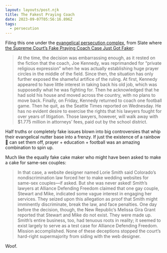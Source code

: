 ```yaml
---
layout: layouts/post.njk
title: The Fakest Praying Coach
date: 2023-09-07T05:56:16.896Z
tags:
  - persecution
---
```


Filing this one under the [evangelical persecution complex](https://chrisenns.com/2023/04/Persecution/), from Slate where [the Supreme Court’s Fake Praying Coach Case Just Got Faker](https://slate.com/news-and-politics/2023/09/supreme-court-praying-coach-joe-kennedy-fake.html):

> At the time, the decision was embarrassing enough, as it rested on the fiction that the coach, Joe Kennedy, was reprimanded for “private religious expression” when he was actually establishing huge prayer circles in the middle of the field. Since then, the situation has only further exposed the shameful artifice of the ruling. At first, Kennedy appeared to have little interest in taking back his old job, which was supposedly what he was fighting for. Then he acknowledged that he had sold his house and moved across the country, with no plans to move back. Finally, on Friday, Kennedy returned to coach one football game. Then he quit, as the Seattle Times reported on Wednesday. He has no evident desire to exercise the rights that his lawyers fought for over years of litigation. Those lawyers, however, will walk away with $1.775 million in attorneys’ fees, paid out by the school district.

Half truths or completely fake issues blown into big controversies that whip their evangelical nutter base into a frenzy. If just the existence of a rainbow 🌈 can set them off, prayer + education + football was an amazing combination to spin up.

Much like the equally fake cake maker who might have been asked to make a cake for same-sex couples:

> In that case, a website designer named Lorie Smith said Colorado’s nondiscrimination law forced her to make wedding websites for same-sex couples—if asked. But she was never asked! Smith’s lawyers at Alliance Defending Freedom claimed that one gay couple, Stewart and Mike, indicated some vague interest in engaging her services. They seized upon this allegation as proof that Smith might imminently discriminate, break the law, and face penalties. One day before the decision, though, the New Republic’s Melissa Gira Grant reported that Stewart and Mike do not exist. They were made up. Smith’s entire business, too, had tenuous roots in reality; it seemed to exist largely to serve as a test case for Alliance Defending Freedom. Mission accomplished. None of these deceptions stopped the court’s hard-right supermajority from siding with the web designer.

Woof.